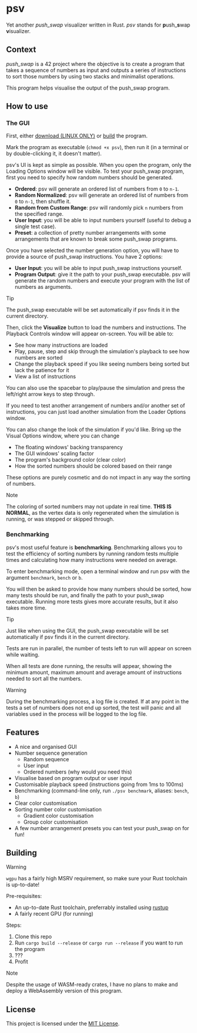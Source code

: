 # psv

Yet another *push\_swap* visualizer written in Rust. *psv* stands for
**p**ush\_**s**wap **v**isualizer.

## Context

*push_swap* is a 42 project where the objective is to create a program that
takes a sequence of numbers as input and outputs a series of instructions to
sort those numbers by using two stacks and minimalist operations.

This program helps visualise the output of the push\_swap program.

## How to use

### The GUI

First, either [download (LINUX ONLY)](https://github.com/Raoul1808/psv/releases/latest/download/psv) or
[build](#building) the program.

Mark the program as executable (`chmod +x psv`), then run it (in a terminal or
by double-clicking it, it doesn't matter).

psv's UI is kept as simple as possible. When you open the program, only the
Loading Options window will be visible. To test your push\_swap program, first
you need to specify how random numbers should be generated.

- **Ordered**: psv will generate an ordered list of numbers from `0` to `n-1`.
- **Random Normalized**: psv will generate an ordered list of numbers from `0` to `n-1`, then shuffle it.
- **Random from Custom Range**: psv will randomly pick `n` numbers from the specified range.
- **User Input**: you will be able to input numbers yourself (useful to debug a single test case).
- **Preset**: a collection of pretty number arrangements with some arrangements that are known to break some push\_swap programs.

Once you have selected the number generation option, you will have to provide
a source of push\_swap instructions. You have 2 options:

- **User Input**: you will be able to input push\_swap instructions yourself.
- **Program Output**: give it the path to your push\_swap executable. psv will generate the random numbers and execute your program with the list of numbers as arguments.

> [!TIP]
>
> The push\_swap executable will be set automatically if psv finds it in the current directory.

Then, click the **Visualize** button to load the numbers and instructions.
The Playback Controls window will appear on-screen. You will be able to:

- See how many instructions are loaded
- Play, pause, step and skip through the simulation's playback to see how numbers are sorted
- Change the playback speed if you like seeing numbers being sorted but lack the patience for it
- View a list of instructions

You can also use the spacebar to play/pause the simulation and press the left/right arrow keys to step through.

If you need to test another arrangement of numbers and/or another set of
instructions, you can just load another simulation from the Loader Options window.

You can also change the look of the simulation if you'd like. Bring up the
Visual Options window, where you can change

- The floating windows' backing transparency
- The GUI windows' scaling factor
- The program's background color (clear color)
- How the sorted numbers should be colored based on their range

These options are purely cosmetic and do not impact in any way the sorting of numbers.

> [!NOTE]
>
> The coloring of sorted numbers may not update in real time. **THIS IS NORMAL**,
> as the vertex data is only regenerated when the simulation is running,
> or was stepped or skipped through.

### Benchmarking

psv's most useful feature is **benchmarking**. Benchmarking allows you to test
the efficiency of sorting numbers by running random tests multiple times and
calculating how many instructions were needed on average.

To enter benchmarking mode, open a terminal window and run psv with the argument
`benchmark`, `bench` or `b`.

You will then be asked to provide how many numbers should be sorted, how many
tests should be run, and finally the path to your push\_swap executable.
Running more tests gives more accurate results, but it also takes more time.

> [!TIP]
>
> Just like when using the GUI, the push\_swap executable will be set automatically if psv finds it in the current directory.

Tests are run in parallel, the number of tests left to run will appear on screen
while waiting.

When all tests are done running, the results will appear, showing the minimum
amount, maximum amount and average amount of instructions needed to sort all the
numbers.

> [!WARNING]
>
> During the benchmarking process, a log file is created. If at any point in the
> tests a set of numbers does not end up sorted, the test will panic and all
> variables used in the process will be logged to the log file.

## Features

- A nice and organised GUI
- Number sequence generation
  - Random sequence
  - User input
  - Ordered numbers (why would you need this)
- Visualise based on program output or user input
- Customisable playback speed (instructions going from 1ms to 100ms)
- Benchmarking (command-line only, run `./psv benchmark`, aliases: `bench`, `b`)
- Clear color customisation
- Sorting number color customisation
  - Gradient color customisation
  - Group color customisation
- A few number arrangement presets you can test your push\_swap on for fun!

## Building

> [!WARNING]
>
> `wgpu` has a fairly high MSRV requirement, so make sure your Rust toolchain is up-to-date!

Pre-requisites:
- An up-to-date Rust toolchain, preferrably installed using [rustup](https://rustup.rs)
- A fairly recent GPU (for running)

Steps:
1. Clone this repo
2. Run `cargo build --release` or `cargo run --release` if you want to run the program
3. ???
4. Profit

> [!NOTE]
>
> Despite the usage of WASM-ready crates, I have no plans to make and deploy
> a WebAssembly version of this program.

## License

This project is licensed under the [MIT License](LICENSE).
